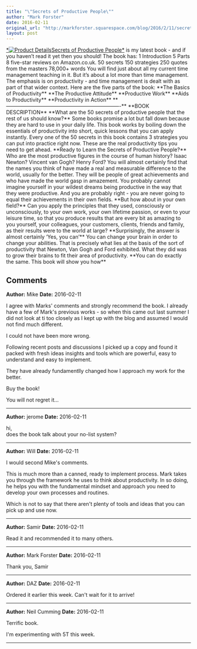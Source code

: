 ```yaml
---
title: "\"Secrets of Productive People\""
author: "Mark Forster"
date: 2016-02-11
original_url: "http://markforster.squarespace.com/blog/2016/2/11/secrets-of-productive-people.html"
layout: post
---
```


[\*![Product Details](http://ecx.images-amazon.com/images/I/41bZwvaiWPL.\_AA160\_.jpg)Secrets of Productive People\*](http://www.amazon.co.uk/gp/product/1473608856/ref=as\_li\_tl?ie=UTF8&camp=1634&creative=6738&creativeASIN=1473608856&linkCode=as2&tag=markforstthet-21) is my latest book - and if you haven’t read it yet then you should!
The book has:
1 Introduction
5 Parts
8 five-star reviews on Amazon.co.uk.
50 secrets
150 strategies
250 quotes from the masters
78,000+ words
You will find just about all my current time management teaching in it. But it’s about a lot more than time management. The emphasis is on productivity - and time management is dealt with as part of that wider context.
Here are the five parts of the book:
\*\*The Basics of Productivity\*\*
\*\*The Productive Attitude\*\*
\*\*Productive Work\*\*
\*\*Aids to Productivity\*\*
\*\*Productivity in Action\*\*
\*\*——————————————————————-\*\*
\*\*BOOK DESCRIPTION\*\*
\*\*What are the 50 secrets of productive people that the rest of us should know?\*\*
Some books promise a lot but fall down because they are hard to use in your daily life. This book works by boiling down the essentials of productivity into short, quick lessons that you can apply instantly. Every one of the 50 secrets in this book contains 3 strategies you can put into practice right now. These are the real productivity tips you need to get ahead.
\*\*Ready to Learn the Secrets of Productive People?\*\*
Who are the most productive figures in the course of human history? Isaac Newton? Vincent van Gogh? Henry Ford? You will almost certainly find that the names you think of have made a real and measurable difference to the world, usually for the better. They will be people of great achievements and who have made the world gasp in amazement.
You probably cannot imagine yourself in your wildest dreams being productive in the way that they were productive. And you are probably right - you are never going to equal their achievements in their own fields.
\*\*But how about in your own field?\*\*
Can you apply the principles that they used, consciously or unconsciously, to your own work, your own lifetime passion, or even to your leisure time, so that you produce results that are every bit as amazing to you yourself, your colleagues, your customers, clients, friends and family, as their results were to the world at large?
\*\*Surprisingly, the answer is almost certainly ‘Yes, you can’\*\*
You can change your brain in order to change your abilities. That is precisely what lies at the basis of the sort of productivity that Newton, Van Gogh and Ford exhibited. What they did was to grow their brains to fit their area of productivity.
\*\*You can do exactly the same. This book will show you how\*\*

## Comments

**Author:** Mike
**Date:** 2016-02-11

I agree with Marks' comments and strongly recommend the book. I already have a few of Mark's previous works - so when this came out last summer I did not look at ti too closely as I kept up with the blog and assumed I would not find much different.  
  
I could not have been more wrong.  
  
Following recent posts and discussions I picked up a copy and found it packed with fresh ideas insights and tools which are powerful, easy to understand and easy to implement.  
  
They have already fundamentlly changed how I approach my work for the better.  
  
Buy the book!  
  
You will not regret it...

---

**Author:** jerome
**Date:** 2016-02-11

hi,  
does the book talk about your no-list system?

---

**Author:** Will
**Date:** 2016-02-11

I would second Mike's comments.  
  
This is much more than a canned, ready to implement process. Mark takes you through the framework he uses to think about productivity. In so doing, he helps you with the fundamental mindset and approach you need to develop your own processes and routines.  
  
Which is not to say that there aren't plenty of tools and ideas that you can pick up and use now.

---

**Author:** Samir
**Date:** 2016-02-11

Read it and recommended it to many others.

---

**Author:** Mark Forster
**Date:** 2016-02-11

Thank you, Samir

---

**Author:** DAZ
**Date:** 2016-02-11

Ordered it earlier this week. Can't wait for it to arrive!

---

**Author:** Neil Cumming
**Date:** 2016-02-11

Terrific book.  
  
I'm experimenting with 5T this week.

---
